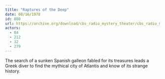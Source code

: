```yaml
---
title: "Raptures of the Deep"
date: 08/16/1978
id: 880
url: https://archive.org/download/cbs_radio_mystery_theater/cbs_radio_mystery_theater-0851-0900.zip/cbs_radio_mystery_theater-0851-0900%2Fcbsrmt_0880_raptures_of_the_deep.mp3
actors:
  - 84
  - 212
  - 32
  - 279
---
```

The search of a sunken Spanish galleon fabled for its treasures leads a Greek diver to find the mythical city of Atlantis and know of its strange history.